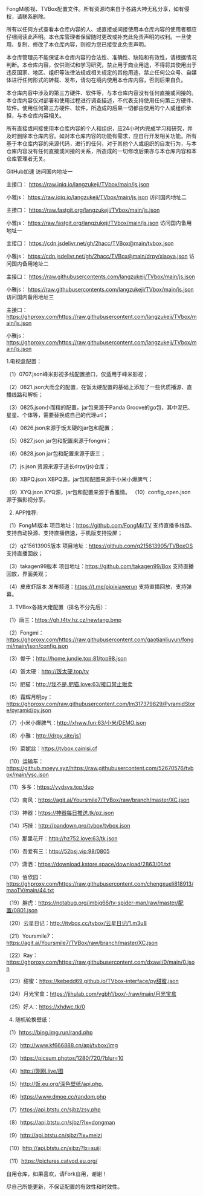 FongMi影视、TVBox配置文件。所有资源均来自于各路大神无私分享，如有侵权，请联系删除。

所有以任何方式查看本仓库内容的人、或直接或间接使用本仓库内容的使用者都应仔细阅读此声明。本仓库管理者保留随时更改或补充此免责声明的权利。一旦使用、复制、修改了本仓库内容，则视为您已接受此免责声明。

本仓库管理员不能保证本仓库内容的合法性、准确性、缺陷和有效性，请根据情况判断。本仓库内容，仅供测试和学习研究，禁止用于商业用途，不得将其使用出于违反国家、地区、组织等法律法规或相关规定的其他用途，禁止任何公众号、自媒体进行任何形式的转载、发布，请勿在境内使用本仓库内容，否则后果自负。

本仓库内容中涉及的第三方硬件、软件等，与本仓库内容没有任何直接或间接的。本仓库内容仅对部署和使用过程进行调查描述，不代表支持使用任何第三方硬件、软件。使用任何第三方硬件、软件，所造成的后果一切都由使用的个人或组织承担，与本仓库内容相关。

所有直接或间接使用本仓库内容的个人和组织，应24小时内完成学习和研究，并及时删除本仓库内容。如对本仓库内容的功能有需求，应自行开发相关功能。所有基于本仓库内容的来源代码，进行的任何，对于其他个人或组织的自发行为，与本仓库内容没有任何直接或间接的关系，所造成的一切修改后果亦与本仓库内容和本仓库管理者无关。


GitHub加速
访问国内地址一

主接口：
https://raw.iqiq.io/langzukeji/TVbox/main/js.json

小雅js：
https://raw.iqiq.io/langzukeji/TVbox/main/js.json
访问国内地址二

主接口：
https://raw.fastgit.org/langzukeji/TVbox/main/js.json

小雅js：
https://raw.fastgit.org/langzukeji/TVbox/main/js.json
访问国内备用地址一

主接口：
https://cdn.jsdelivr.net/gh/2hacc/TVBox@main/tvbox.json

小雅js：
https://cdn.jsdelivr.net/gh/2hacc/TVBox@main/drpy/xiaoya.json
访问国内备用地址二

主接口：
https://raw.githubusercontents.com/langzukeji/TVbox/main/js.json

小雅js：
https://raw.githubusercontents.com/langzukeji/TVbox/main/js.json
访问国内备用地址三

主接口：
https://ghproxy.com/https://raw.githubusercontent.com/langzukeji/TVbox/main/js.json

小雅js：
https://ghproxy.com/https://raw.githubusercontent.com/langzukeji/TVbox/main/js.json





1.电视盒配置：

（1）0707.json峰米影视多线配置接口，仅适用于峰米影视；

（2）0821.json大而全的配置，在饭太硬配置的基础上添加了一些优质播源、直播线路和解析；

（3）0825.json小而精的配置，jar包来源于Panda Groove的go包，其中泥巴、星星、个体等，需要替换成自己的代理url；

（4）0826.json来源于饭太硬的jar包和配置；

（5）0827.json jar包和配置来源于fongmi；

（6）0828.json jar包和配置来源于唐三；

（7）js.json 资源来源于道长drpy(js)仓库；

（8）XBPQ.json  XBPQ源，jar包和配置来源于小米小爆脾气；

（9）XYQ.json  XYQ源，jar包和配置来源于香雅情。
（10）config_open.json  源于猫影视分享。

2. APP推荐:

（1）FongMi版本  项目地址：https://github.com/FongMi/TV 支持直播多线路、支持自动换源、支持直播倍速，手机版支持投屏；

（2）q215613905版本  项目地址：https://github.com/q215613905/TVBoxOS 支持直播回放；

（3）takagen99版本  项目地址：https://github.com/takagen99/Box 支持直播回放，界面美观；

（4）皮皮虾版本  发布频道：https://t.me/pipixiawerun 支持直播回放，支持弹幕。

3. TVBox各路大佬配置（排名不分先后）：

（1）唐三：https://gh.t4tv.hz.cz/newtang.bmp

（2）Fongmi：https://ghproxy.com/https://raw.githubusercontent.com/gaotianliuyun/fongmi/main/json/config.json

（3）俊于：http://home.jundie.top:81/top98.json

（4）饭太硬：http://饭太硬.top/tv

（5）肥猫：http://我不是.肥猫.love:63/接口禁止贩卖

（6）霜辉月明py：https://ghproxy.com/raw.githubusercontent.com/lm317379829/PyramidStore/pyramid/py.json

（7）小米小爆脾气：http://xhww.fun:63/小米/DEMO.json

（8）小雅：http://drpy.site/js1

（9）菜妮丝：https://tvbox.cainisi.cf

（10）运输车：https://github.moeyy.xyz/https://raw.githubusercontent.com/52670576/tvbox/main/ysc.json

（11）多多：https://yydsys.top/duo

（12）南风：https://agit.ai/Yoursmile7/TVBox/raw/branch/master/XC.json

（13）神器：https://神器每日推送.tk/pz.json

（14）巧技：http://pandown.pro/tvbox/tvbox.json

（15）那里花开：http://hz752.love:63/tk.json

（16）吾爱有三：http://52bsj.vip:98/0805

（17）潇洒：https://download.kstore.space/download/2863/01.txt

（18）佰欣园：https://ghproxy.com/https://raw.githubusercontent.com/chengxueli818913/maoTV/main/44.txt

（19）胖虎：https://notabug.org/imbig66/tv-spider-man/raw/master/配置/0801.json

（20）云星日记：http://itvbox.cc/tvbox/云星日记/1.m3u8

（21）Yoursmile7：https://agit.ai/Yoursmile7/TVBox/raw/branch/master/XC.json

（22）Ray：https://ghproxy.com/https://raw.githubusercontent.com/dxawi/0/main/0.json

（23）甜蜜：https://kebedd69.github.io/TVbox-interface/py甜蜜.json

（24）月光宝盒：https://jihulab.com/ygbh1/box/-/raw/main/月光宝盒

（25）好人：https://xhdwc.tk/0

4. 随机轮换壁纸：

（1）https://bing.img.run/rand.php

（2）http://www.kf666888.cn/api/tvbox/img

（3）https://picsum.photos/1280/720/?blur=10

（4）http://刚刚.live/图 

（5）http://饭.eu.org/深色壁纸/api.php,

（6）https://www.dmoe.cc/random.php

（7）https://api.btstu.cn/sjbz/zsy.php

（8）https://api.btstu.cn/sjbz/?lx=dongman

（9）http://api.btstu.cn/sjbz/?lx=meizi

（10）http://api.btstu.cn/sjbz/?lx=suiji

（11）https://pictures.catvod.eu.org/

自用仓库，如果喜欢，请Fork自用，谢谢！

尽自己所能更新，不保证配置的有效性和时效性。

